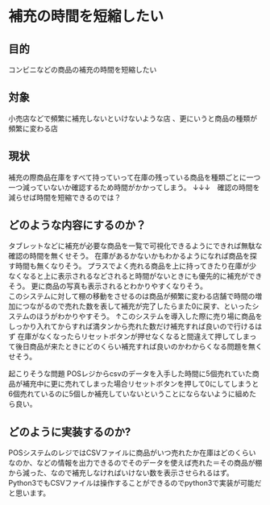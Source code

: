 # 補充の時間を短縮したい   
## 目的 
コンビニなどの商品の補充の時間を短縮したい  
## 対象 
小売店などで頻繁に補充しないといけないような店 、更にいうと商品の種類が頻繁に変わる店
## 現状
補充の際商品在庫をすべて持っていって在庫の残っている商品を種類ごとに一つ一つ減っていないか確認するため時間がかかってしまう。 
↓↓↓　確認の時間を減らせば時間を短縮できるのでは？ 
## どのような内容にするのか？ 
タブレットなどに補充が必要な商品を一覧で可視化できるようにできれば無駄な確認の時間を無くせそう。 
在庫があるかないかもわかるようになれば商品を探す時間も無くなりそう。 
プラスでよく売れる商品を上に持ってきたり在庫が少なくなると上に表示されるなどされると時間がないときにも優先的に補充ができそう。 
更に商品の写真も表示されるとわかりやすくなりそう。  
このシステムに対して棚の移動をさせるのは商品が頻繁に変わる店舗で時間の増加につながるので売れた数を表して補充が完了したらまた0に戻す、といったシステムのほうがわかりやすそう。
↑このシステムを導入した際に売り場に商品をしっかり入れてからすれば満タンから売れた数だけ補充すれば良いので行けるはず
在庫がなくなったらリセットボタンが押せなくなると間違えて押してしまって後日商品が来たときにどのくらい補充すれば良いのかわからくなる問題を無くせそう。

起こりそうな問題
POSレジからcsvのデータを入手した時間に5個売れていた商品が補充中に更に売れてしまった場合リセットボタンを押して0にしてしまうと6個売れているのに5個しか補充していないということにならないように組めたら良い。

## どのように実装するのか? 
POSシステムのレジではCSVファイルに商品がいつ売れたか在庫はどのくらいなのか、などの情報を出力できるのでそのデータを使えば売れた＝その商品が棚から減った、なので補充しなければいけない数を表示させられるはず。 
Python3でもCSVファイルは操作することができるのでpython3で実装が可能だと思います。 
